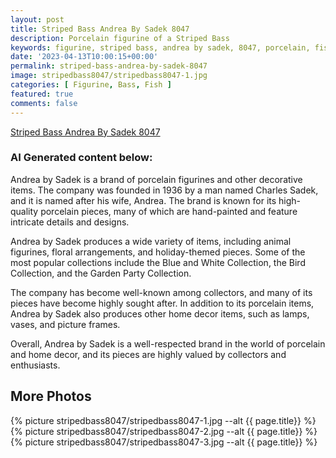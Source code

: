 ```yaml
---
layout: post
title: Striped Bass Andrea By Sadek 8047
description: Porcelain figurine of a Striped Bass
keywords: figurine, striped bass, andrea by sadek, 8047, porcelain, fish, bass, striped,
date: '2023-04-13T10:00:15+00:00'
permalink: striped-bass-andrea-by-sadek-8047
image: stripedbass8047/stripedbass8047-1.jpg
categories: [ Figurine, Bass, Fish ]
featured: true
comments: false 
---
```

[Striped Bass Andrea By Sadek 8047](https://www.ebay.com/itm/155503138691)

### AI Generated content below: 

Andrea by Sadek is a brand of porcelain figurines and other decorative items. The company was founded in 1936 by a man named Charles Sadek, and it is named after his wife, Andrea. The brand is known for its high-quality porcelain pieces, many of which are hand-painted and feature intricate details and designs.

Andrea by Sadek produces a wide variety of items, including animal figurines, floral arrangements, and holiday-themed pieces. Some of the most popular collections include the Blue and White Collection, the Bird Collection, and the Garden Party Collection.

The company has become well-known among collectors, and many of its pieces have become highly sought after. In addition to its porcelain items, Andrea by Sadek also produces other home decor items, such as lamps, vases, and picture frames.

Overall, Andrea by Sadek is a well-respected brand in the world of porcelain and home decor, and its pieces are highly valued by collectors and enthusiasts.

## More Photos
{% picture stripedbass8047/stripedbass8047-1.jpg --alt {{ page.title}}  %}
{% picture stripedbass8047/stripedbass8047-2.jpg --alt {{ page.title}}  %}
{% picture stripedbass8047/stripedbass8047-3.jpg --alt {{ page.title}}  %}
